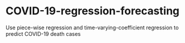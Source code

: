 # COVID-19-regression-forecasting
Use piece-wise regression and time-varying-coefficient regression to predict COVID-19 death cases 
